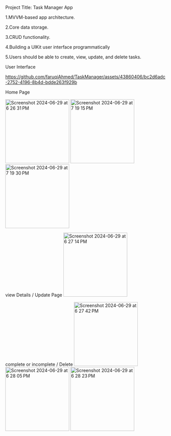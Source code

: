 Project Title: Task Manager App 

1.MVVM-based app architecture.

2.Core data storage. 

3.CRUD functionality.

4.Building a UIKit user interface programmatically

5.Users should be able to create, view, update, and delete tasks.

User Interface 

https://github.com/faruqiAhmed/TaskManager/assets/43860406/bc2d6adc-2752-4196-8b4d-bdde263f929b


Home Page 


<img width="200" alt="Screenshot 2024-06-29 at 6 26 31 PM" src="https://github.com/faruqiAhmed/TaskManager/assets/43860406/7d503098-8559-4fc2-8950-e5b848d0c6af">
<img width="200" alt="Screenshot 2024-06-29 at 7 19 15 PM" src="https://github.com/faruqiAhmed/TaskManager/assets/43860406/8b79f74d-4567-49a1-8084-05fabec32486">
<img width="200" alt="Screenshot 2024-06-29 at 7 19 30 PM" src="https://github.com/faruqiAhmed/TaskManager/assets/43860406/25d5e5de-d721-478f-ba66-6796d178b85c">


view Details / Update Page
<img width="200" alt="Screenshot 2024-06-29 at 6 27 14 PM" src="https://github.com/faruqiAhmed/TaskManager/assets/43860406/5abdfd89-adbb-41ca-942f-cfb77c0291b8">



complete or incomplete / Delete 
<img width="200" alt="Screenshot 2024-06-29 at 6 27 42 PM" src="https://github.com/faruqiAhmed/TaskManager/assets/43860406/7ef2c726-4fbd-41c4-be7d-7a8b991e0796">
<img width="200" alt="Screenshot 2024-06-29 at 6 28 05 PM" src="https://github.com/faruqiAhmed/TaskManager/assets/43860406/cc302475-9720-4fd5-a36d-40ee1aaf7fa8">
<img width="200" alt="Screenshot 2024-06-29 at 6 28 23 PM" src="https://github.com/faruqiAhmed/TaskManager/assets/43860406/c2dba3c8-21b1-4942-8d4c-7e2d75cdeba1">



